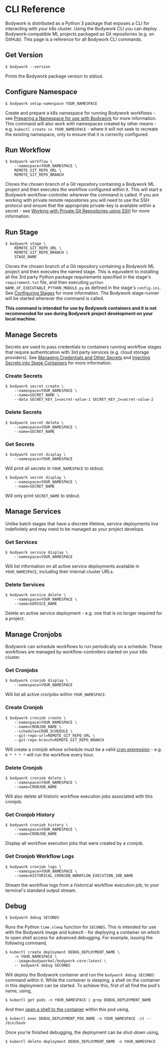 # CLI Reference

Bodywork is distributed as a Python 3 package that exposes a CLI for interacting with your k8s cluster. Using the Bodywork CLI you can deploy Bodywork-compatible ML projects packaged as Git repositories (e.g. on GitHub). This page is a reference for all Bodywork CLI commands.

## Get Version

```shell
$ bodywork --version
```

Prints the Bodywork package version to stdout.

## Configure Namespace

```shell
$ bodywork setup-namespace YOUR_NAMESPACE
```

Create and prepare a k8s namespace for running Bodywork workflows - see [Preparing a Namespace for use with Bodywork](user_guide/#preparing-a-namespace-for-use-with-bodywork) for more information. This command will also work with namespaces created by other means - e.g. `kubectl create ns YOUR_NAMESPACE` - where it will not seek to recreate the existing namespace, only to ensure that it is correctly configured.

## Run Workflow

```shell
$ bodywork workflow \
    --namespace=YOUR_NAMESPACE \
    REMOTE_GIT_REPO_URL \
    REMOTE_GIT_REPO_BRANCH
```

Clones the chosen branch of a Git repository containing a Bodywork ML project and then executes the workflow configured within it. This will start a Bodywork workflow-controller wherever the command is called. If you are working with private remote repositories you will need to use the SSH protocol and ensure that the appropriate private-key is available within a secret - see [Working with Private Git Repositories using SSH](user_guide.md#working-with-private-git-repositories-using-ssh) for more information.

## Run Stage

```shell
$ bodywork stage \
    REMOTE_GIT_REPO_URL \
    REMOTE_GIT_REPO_BRANCH \
    STAGE_NAME
```

Clones the chosen branch of a Git repository containing a Bodywork ML project and then executes the named stage. This is equivalent to installing all the 3rd party Python package requirements specified in the stage's `requirement.txt` file, and then executing `python NAME_OF_EXECUTABLE_PYTHON_MODULE.py` as defined in the stage's `config.ini`. See [Configuring Stages](user_guide.md#configuring-stages) for more information. The Bodywork stage-runner will be started wherever the command is called.

**This command is intended for use by Bodywork containers and it is not recommended for use during Bodywork project development on your local machine.**

## Manage Secrets

Secrets are used to pass credentials to containers running workflow stages that require authentication with 3rd party services (e.g. cloud storage providers). See [Managing Credentials and Other Secrets](user_guide.md#managing-credentials-and-other-secrets) and [Injecting Secrets into Stage Containers](user_guide.md#injecting-secrets-into-stage-containers) for more information.

### Create Secrets

```shell
$ bodywork secret create \
    --namespace=YOUR_NAMESPACE \
    --name=SECRET_NAME \
    --data SECRET_KEY_1=secret-value-1 SECRET_KEY_2=secret-value-2
```

### Delete Secrets

```shell
$ bodywork secret delete \
    --namespace=YOUR_NAMESPACE \
    --name=SECRET_NAME
```

### Get Secrets

```shell
$ bodywork secret display \
    --namespace=YOUR_NAMESPACE
```

Will print all secrets in `YOUR_NAMESPACE` to stdout.

```shell
$ bodywork secret display \
    --namespace=YOUR_NAMESPACE \
    --name=SECRET_NAME
```

Will only print `SECRET_NAME` to stdout.

## Manage Services

Unlike batch stages that have a discrete lifetime, service deployments live indefinitely and may need to be managed as your project develops.

### Get Services

```shell
$ bodywork service display \
    --namespace=YOUR_NAMESPACE
```

Will list information on all active service deployments available in `YOUR_NAMESPACE`, including their internal cluster URLs.

### Delete Services

```shell
$ bodywork service delete \
    --namespace=YOUR_NAMESPACE \
    --name=SERVICE_NAME
```

Delete an active service deployment - e.g. one that is no longer required for a project.

## Manage Cronjobs

Bodywork can schedule workflows to run periodically on a schedule. These workflows are managed by workflow-controllers started on your k8s cluster.

### Get Cronjobs

```shell
$ bodywork cronjob display \
    --namespace=YOUR_NAMESPACE
```

Will list all active cronjobs within `YOUR_NAMESPACE`.

### Create Cronjob

```shell
$ bodywork cronjob create \
    --namespace=YOUR_NAMESPACE \
    --name=CRONJOB_NAME \
    --schedule=CRON_SCHEDULE \
    --git-repo-url=REMOTE_GIT_REPO_URL \
    --git-repo-branch=REMOTE_GIT_REPO_BRANCH
```

Will create a cronjob whose schedule must be a valid [cron expression](https://en.wikipedia.org/wiki/Cron#CRON_expression) - e.g. `0 * * * *` will run the workflow every hour.

### Delete Cronjob

```shell
$ bodywork cronjob delete \
    --namespace=YOUR_NAMESPACE \
    --name=CRONJOB_NAME
```

Will also delete all historic workflow execution jobs associated with this cronjob.

### Get Cronjob History

```shell
$ bodywork cronjob history \
    --namespace=YOUR_NAMESPACE \
    --name=CRONJOB_NAME
```

Display all workflow execution jobs that were created by a cronjob.

### Get Cronjob Workflow Logs

```shell
$ bodywork cronjob logs \
    --namespace=YOUR_NAMESPACE \
    --name=HISTORICAL_CRONJOB_WORKFLOW_EXECUTION_JOB_NAME
```

Stream the workflow logs from a historical workflow execution job, to your terminal's standard output stream.

## Debug

```shell
$ bodywork debug SECONDS
```

Runs the Python `time.sleep` function for `SECONDS`. This is intended for use with the Bodywork image and kubectl - for deploying a container on which to open shell access for advanced debugging. For example, issuing the following command,

```shell
$ kubectl create deployment DEBUG_DEPLOYMENT_NAME \
    -n YOUR_NAMESPACE \
    --image=bodyworkml/bodywork-core:latest \
    -- bodywork debug SECONDS
```

Will deploy the Bodywork container and run the `bodywork debug SECONDS` command within it. While the container is sleeping, a shell on the container in this deployment can be started. To achieve this, first of all find the pod's name, using,

```shell
$ kubectl get pods -n YOUR_NAMESPACE | grep DEBUG_DEPLOYMENT_NAME
```

And then [open a shell to the container](https://kubernetes.io/docs/tasks/debug-application-cluster/get-shell-running-container/#getting-a-shell-to-a-container) within this pod using,

```shell
$ kubectl exec DEBUG_DEPLOYMENT_POD_NAME -n YOUR_NAMESPACE -it -- /bin/bash
```

Once you're finished debugging, the deployment can be shut-down using,

```shell
$ kubectl delete deployment DEBUG_DEPLOYMENT_NAME -n YOUR_NAMESPACE
```
